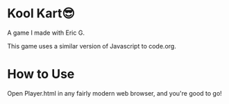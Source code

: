 # Kool Kart😎

A game I made with Eric G.

This game uses a similar version of Javascript to code.org.


# How to Use
Open Player.html in any fairly modern web browser, and you're good to go!
